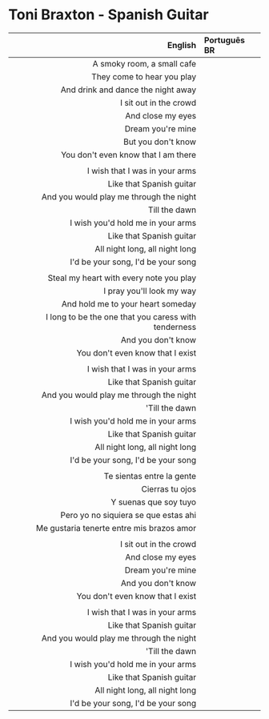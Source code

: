 # Toni Braxton - Spanish Guitar

| English | Português BR |
|------:|:--------------------|
| A smoky room, a small cafe |
| They come to hear you play |
| And drink and dance the night away |
| I sit out in the crowd |
| And close my eyes |
| Dream you're mine |
| But you don't know |
| You don't even know that I am there |
|  |
| I wish that I was in your arms |
| Like that Spanish guitar |
| And you would play me through the night |
| Till the dawn |
| I wish you'd hold me in your arms |
| Like that Spanish guitar |
| All night long, all night long |
| I'd be your song, I'd be your song |
|  |
| Steal my heart with every note you play |
| I pray you'll look my way |
| And hold me to your heart someday |
| I long to be the one that you caress with tenderness |
| And you don't know |
| You don't even know that I exist |
|  |
| I wish that I was in your arms |
| Like that Spanish guitar |
| And you would play me through the night |
| 'Till the dawn |
| I wish you'd hold me in your arms |
| Like that Spanish guitar |
| All night long, all night long |
| I'd be your song, I'd be your song |
|  |
| Te sientas entre la gente |
| Cierras tu ojos |
| Y suenas que soy tuyo |
| Pero yo no siquiera se que estas ahi |
| Me gustaria tenerte entre mis brazos amor |
|  |
| I sit out in the crowd |
| And close my eyes |
| Dream you're mine |
| And you don't know |
| You don't even know that I exist |
|  |
| I wish that I was in your arms |
| Like that Spanish guitar |
| And you would play me through the night |
| 'Till the dawn |
| I wish you'd hold me in your arms |
| Like that Spanish guitar |
| All night long, all night long |
| I'd be your song, I'd be your song |